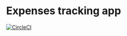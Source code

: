 # Expenses tracking app

[![CircleCI](https://circleci.com/gh/JonyShindler/expenses-app.svg?style=svg)](https://circleci.com/gh/JonyShindler/expenses-app)